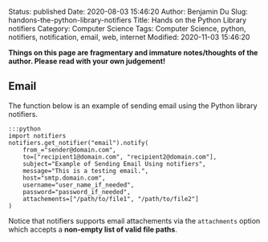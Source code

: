 Status: published
Date: 2020-08-03 15:46:20
Author: Benjamin Du
Slug: handons-the-python-library-notifiers
Title: Hands on the Python Library notifiers
Category: Computer Science
Tags: Computer Science, python, notifiers, notification, email, web, internet
Modified: 2020-11-03 15:46:20

**Things on this page are fragmentary and immature notes/thoughts of the author. Please read with your own judgement!**

## Email

The function below is an example of sending email using the Python library notifiers.

    :::python
    import notifiers
    notifiers.get_notifier("email").notify(
        from_="sender@domain.com",
        to=["recipient1@domain.com", "recipient2@domain.com"],
        subject="Example of Sending Email Using notifiers",
        message="This is a testing email.",
        host="smtp.domain.com",
        username="user_name_if_needed",
        password="password_if_needed",
        attachements=["/path/to/file1", "/path/to/file2"]
    )

Notice that notifiers supports email attachements via the `attachments` option
which accepts a **non-empty list of valid file paths**.